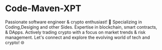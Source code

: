 # Code-Maven-XPT
Passionate software engineer &amp; crypto enthusiast! 🚀 Specializing in Coding,Desiging and other Sides. Expertise in blockchain, smart contracts, &amp; DApps. Actively trading crypto with a focus on market trends &amp; risk management. Let's connect and explore the evolving world of tech and crypto! 🌐
